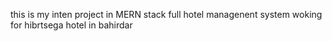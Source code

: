 this is my inten project in MERN stack full hotel managenent system woking for hibrtsega hotel in bahirdar 
